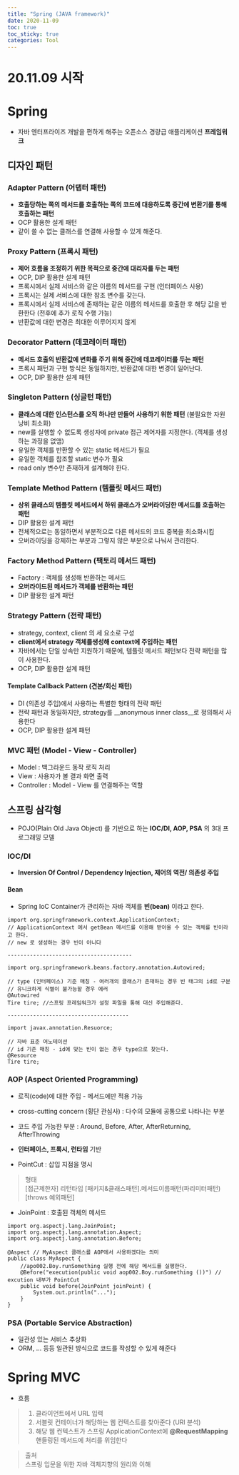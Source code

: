 ```yaml
---
title: "Spring (JAVA framework)"
date: 2020-11-09
toc: true
toc_sticky: true
categories: Tool
---
```

# 20.11.09 시작

# Spring
- 자바 엔터프라이즈 개발을 편하게 해주는 오픈소스 경량급 애플리케이션 __프레임워크__

## 디자인 패턴

### Adapter Pattern (어댑터 패턴)
- __호출당하는 쪽의 메서드를 호출하는 쪽의 코드에 대응하도록 중간에 변환기를 통해 호출하는 패턴__
- OCP 활용한 설계 패턴
- 같이 쓸 수 없는 클래스를 연결해 사용할 수 있게 해준다.

### Proxy Pattern (프록시 패턴)
- __제어 흐름을 조정하기 위한 목적으로 중간에 대리자를 두는 패턴__
- OCP, DIP 활용한 설계 패턴 
- 프록시에서 실제 서비스와 같은 이름의 메서드를 구현 (인터페이스 사용)
- 프록시는 실제 서비스에 대한 참조 변수를 갖는다.
- 프록시에서 실제 서비스에 존재하는 같은 이름의 메서드를 호출한 후 해당 값을 반환한다 (전후에 추가 로직 수행 가능)
- 반환값에 대한 변경은 최대한 이루어지지 않게

### Decorator Pattern (데코레이터 패턴)
- __메서드 호출의 반환값에 변화를 주기 위해 중간에 데코레이터를 두는 패턴__
- 프록시 패턴과 구현 방식은 동일하지만, 반환값에 대한 변경이 일어난다.
- OCP, DIP 활용한 설계 패턴

### Singleton Pattern (싱글턴 패턴)
- __클래스에 대한 인스턴스를 오직 하나만 만들어 사용하기 위한 패턴__ (불필요한 자원 낭비 최소화)
- new를 실행할 수 없도록 생성자에 private 접근 제어자를 지정한다. (객체를 생성하는 과정을 없앰)
- 유일한 객체를 반환할 수 있는 static 메서드가 필요
- 유일한 객체를 참조할 static 변수가 필요
- read only 변수만 존재하게 설계해야 한다.

### Template Method Pattern (템플릿 메서드 패턴)
- __상위 클래스의 템플릿 메서드에서 하위 클래스가 오버라이딩한 메서드를 호출하는 패턴__
- DIP 활용한 설계 패턴
- 전체적으로는 동일하면서 부분적으로 다른 메서드의 코드 중복을 최소화시킴
- 오버라이딩을 강제하는 부분과 그렇지 않은 부분으로 나눠서 관리한다.


### Factory Method Pattern (팩토리 메서드 패턴)
- Factory : 객체를 생성해 반환하는 메서드
- __오버라이드된 메서드가 객체를 반환하는 패턴__
- DIP 활용한 설계 패턴


### Strategy Pattern (전략 패턴)
- strategy, context, client 의 세 요소로 구성
- __client에서 strategy 객체를생성해 context에 주입하는 패턴__
- 자바에서는 단일 상속만 지원하기 때문에, 템플릿 메서드 패턴보다 전략 패턴을 많이 사용한다.
- OCP, DIP 활용한 설계 패턴

#### Template Callback Pattern (견본/회신 패턴)
- DI (의존성 주입)에서 사용하는 특별한 형태의 전략 패턴
- 전략 패턴과 동일하지만, strategy를 __anonymous inner class__로 정의해서 사용한다
- OCP, DIP 활용한 설계 패턴

### MVC 패턴 (Model - View - Controller)
- Model : 백그라운드 동작 로직 처리
- View : 사용자가 볼 결과 화면 출력
- Controller : Model - View 를 연결해주는 역할 


## 스프링 삼각형
- POJO(Plain Old Java Object) 를 기반으로 하는 __IOC/DI, AOP, PSA__ 의 3대 프로그래밍 모델

### IOC/DI
- __Inversion Of Control / Dependency Injection, 제어의 역전/ 의존성 주입__


#### Bean
- Spring IoC Container가 관리하는 자바 객체를 __빈(bean)__ 이라고 한다.
```
import org.springframework.context.ApplicationContext;
// ApplicationContext 에서 getBean 메서드를 이용해 받아올 수 있는 객체를 빈이라고 한다.
// new 로 생성하는 경우 빈이 아니다

---------------------------------------

import org.springframework.beans.factory.annotation.Autowired;

// type (인터페이스) 기준 매칭 - 여러개의 클래스가 존재하는 경우 빈 태그의 id로 구분
// 유니크하게 식별이 불가능할 경우 에러
@Autowired  
Tire tire; //스프링 프레임워크가 설정 파일을 통해 대신 주입해준다.

--------------------------------------

import javax.annotation.Resuorce;

// 자바 표준 어노테이션
// id 기준 매칭 - id에 맞는 빈이 없는 경우 type으로 찾는다.
@Resource
Tire tire;

```

### AOP (Aspect Oriented Programming)
- 로직(code)에 대한 주입 - 메서드에만 적용 가능
- cross-cutting concern (횡단 관심사) : 다수의 모듈에 공통으로 나타나는 부분
- 코드 주입 가능한 부분 : Around, Before, After, AfterReturning, AfterThrowing
- __인터페이스, 프록시, 런타임__ 기반

- PointCut : 삽입 지점을 명시 
> 형태   
> [접근제한자] 리턴타입 [패키지&클래스패턴].메서드이름패턴(파리미터패턴) [throws 예외패턴]

- JoinPoint : 호출된 객체의 메서드

```
import org.aspectj.lang.JoinPoint;
import org.aspectj.lang.annotation.Aspect;
import org.aspectj.lang.annotation.Before;

@Aspect // MyAspect 클래스를 AOP에서 사용하겠다는 의미
public class MyAspect {
    //apo002.Boy.runSomething 실행 전에 해당 메서드를 실행한다.
	@Before("execution(public void aop002.Boy.runSomething ())") // excution 내부가 PointCut
	public void before(JoinPoint joinPoint) {
		System.out.println("...");
	}
}

```

### PSA (Portable Service Abstraction)
- 일관성 있는 서비스 추상화
- ORM, ... 등등 일관된 방식으로 코드를 작성할 수 있게 해준다



# Spring MVC 
- 흐름
> 1. 클라이언트에서 URL 입력   
> 2. 서블릿 컨테이너가 해당하는 웹 컨텍스트를 찾아준다 (URl 분석)   
> 3. 해당 웹 컨텍스트가 스프링 ApplicationContext에 __@RequestMapping__ 핸들링된 메서드에 처리를 위임한다



























   
> 출처   
> 스프링 입문을 위한 자바 객체지향의 원리와 이해









